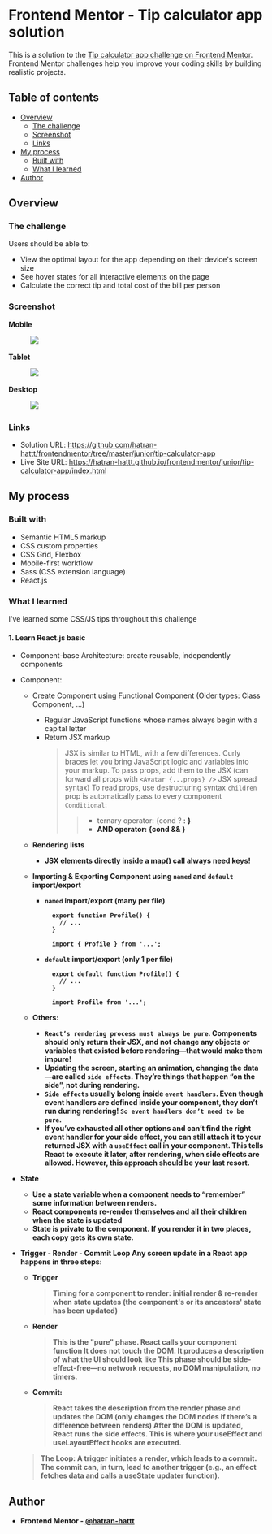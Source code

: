 # Frontend Mentor - Tip calculator app solution

This is a solution to the [Tip calculator app challenge on Frontend Mentor](https://www.frontendmentor.io/challenges/tip-calculator-app-ugJNGbJUX). Frontend Mentor challenges help you improve your coding skills by building realistic projects.

## Table of contents

- [Overview](#overview)
  - [The challenge](#the-challenge)
  - [Screenshot](#screenshot)
  - [Links](#links)
- [My process](#my-process)
  - [Built with](#built-with)
  - [What I learned](#what-i-learned)
- [Author](#author)

## Overview

### The challenge

Users should be able to:

- View the optimal layout for the app depending on their device's screen size
- See hover states for all interactive elements on the page
- Calculate the correct tip and total cost of the bill per person

### Screenshot

**Mobile**

&nbsp;&nbsp;&nbsp;&nbsp;&nbsp;&nbsp;&nbsp;&nbsp;&nbsp;&nbsp;
![](./screenshot-mobile.png)

**Tablet**

&nbsp;&nbsp;&nbsp;&nbsp;&nbsp;&nbsp;&nbsp;&nbsp;&nbsp;&nbsp;
![](./screenshot-tablet.png)

**Desktop**

&nbsp;&nbsp;&nbsp;&nbsp;&nbsp;&nbsp;&nbsp;&nbsp;&nbsp;&nbsp;
![](./screenshot-desktop.png)

### Links

- Solution URL: https://github.com/hatran-hattt/frontendmentor/tree/master/junior/tip-calculator-app
- Live Site URL: https://hatran-hattt.github.io/frontendmentor/junior/tip-calculator-app/index.html

## My process

### Built with

- Semantic HTML5 markup
- CSS custom properties
- CSS Grid, Flexbox
- Mobile-first workflow
- Sass (CSS extension language)
- React.js

### What I learned

I've learned some CSS/JS tips throughout this challenge

#### 1. Learn React.js basic

- Component-base Architecture: create reusable, independently components

- Component:

  - Create Component using Functional Component (Older types: Class Component, ...)

    - Regular JavaScript functions whose names always begin with a capital letter
    - Return JSX markup
      > JSX is similar to HTML, with a few differences.
      > Curly braces let you bring JavaScript logic and variables into your markup.
      > To pass props, add them to the JSX (can forward all props with `<Avatar {...props} />` JSX spread syntax)
      > To read props, use destructuring syntax
      > `children` prop is automatically pass to every component
      > `Conditional`:
      >
      > > - ternary operator: {cond ? <A /> : <B />}
      > > - AND operator: {cond && <A />}

  - Rendering lists

    - JSX elements directly inside a map() call always need keys!

  - Importing & Exporting Component using `named` and `default` import/export

    - `named` import/export (many per file)

      ```
        export function Profile() {
          // ...
        }

        import { Profile } from '...';
      ```

    - `default` import/export (only 1 per file)

      ```
        export default function Profile() {
          // ...
        }

        import Profile from '...';
      ```

  - Others:
    - `React’s rendering process must always be pure`. Components should only return their JSX, and not change any objects or variables that existed before rendering—that would make them impure!
    - Updating the screen, starting an animation, changing the data—are called `side effects`. They’re things that happen “on the side”, not during rendering.
    - `Side effects` usually belong inside `event handlers`. Even though event handlers are defined inside your component, they don’t run during rendering! `So event handlers don’t need to be pure`.
    - If you’ve exhausted all other options and can’t find the right event handler for your side effect, you can still attach it to your returned JSX with a `useEffect` call in your component. This tells React to execute it later, after rendering, when side effects are allowed. However, this approach should be your last resort.

- State

  - Use a state variable when a component needs to “remember” some information between renders.
  - React components re-render themselves and all their children when the state is updated
  - State is private to the component. If you render it in two places, each copy gets its own state.

- Trigger - Render - Commit Loop
  Any screen update in a React app happens in three steps:

  - Trigger
    > Timing for a component to render: initial render & re-render when state updates (the component's or its ancestors' state has been updated)
  - Render
    > This is the "pure" phase. React calls your component function
    > It does not touch the DOM. It produces a description of what the UI should look like
    > This phase should be side-effect-free—no network requests, no DOM manipulation, no timers.
  - Commit:
    > React takes the description from the render phase and updates the DOM (only changes the DOM nodes if there’s a difference between renders)
    > After the DOM is updated, React runs the side effects. This is where your useEffect and useLayoutEffect hooks are executed.

  > The Loop: A trigger initiates a render, which leads to a commit. The commit can, in turn, lead to another trigger (e.g., an effect fetches data and calls a useState updater function).

## Author

- Frontend Mentor - [@hatran-hattt](https://www.frontendmentor.io/profile/hatran-hattt)
